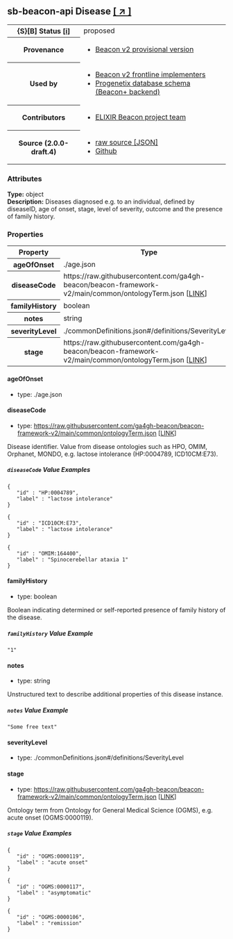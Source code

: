 
<div id="schema-header-title">
  <h2><span id="schema-header-title-project">sb-beacon-api</span> Disease <a href="https://github.com/ga4gh-schemablocks/sb-beacon-api" target="_BLANK">[ &nearr; ]</a></h2>
</div>

<table id="schema-header-table">
<tr>
<th>{S}[B] Status <a href="https://schemablocks.org/about/sb-status-levels.html">[i]</a></th>
<td><div id="schema-header-status">proposed</div></td>
</tr>
<tr><th>Provenance</th><td><ul>
<li><a href="https://github.com/ga4gh-beacon/">Beacon v2 provisional version</a></li>
</ul></td></tr>
<tr><th>Used by</th><td><ul>
<li><a href="https://ga4gh-approval-service-registry.ega-archive.org">Beacon v2 frontline implementers</a></li>
<li><a href="https://docs.progenetix.org/beaconplus/">Progenetix database schema (Beacon+ backend)</a></li>
</ul></td></tr>


<!--more-->
<tr><th>Contributors</th><td><ul>
<li><a href="https://beacon-project.io/categories/people.html">ELIXIR Beacon project team</a></li>
</ul></td></tr>
<tr><th>Source (2.0.0-draft.4)</th><td><ul>
<li><a href="current/disease.json" target="_BLANK">raw source [JSON]</a></li>
<li><a href="https://github.com/ga4gh-schemablocks/sb-beacon-api/blob/master/schemas/models/common/disease.yaml" target="_BLANK">Github</a></li>
</ul></td></tr>
</table>

<div id="schema-attributes-title"><h3>Attributes</h3></div>

  
__Type:__ object  
__Description:__ Diseases diagnosed e.g. to an individual, defined by diseaseID, age of onset, stage, level of severity, outcome and the presence of family history.
### Properties

<table id="schema-properties-table">
<tr><th>Property</th><th>Type</th></tr>
<tr><th>ageOfOnset</th><td>./age.json</td></tr>
<tr><th>diseaseCode</th><td>https://raw.githubusercontent.com/ga4gh-beacon/beacon-framework-v2/main/common/ontologyTerm.json [<a href="https://raw.githubusercontent.com/ga4gh-beacon/beacon-framework-v2/main/common/ontologyTerm.json">LINK</a>]</td></tr>
<tr><th>familyHistory</th><td>boolean</td></tr>
<tr><th>notes</th><td>string</td></tr>
<tr><th>severityLevel</th><td>./commonDefinitions.json#/definitions/SeverityLevel</td></tr>
<tr><th>stage</th><td>https://raw.githubusercontent.com/ga4gh-beacon/beacon-framework-v2/main/common/ontologyTerm.json [<a href="https://raw.githubusercontent.com/ga4gh-beacon/beacon-framework-v2/main/common/ontologyTerm.json">LINK</a>]</td></tr>
</table>


#### ageOfOnset

* type: ./age.json




#### diseaseCode

* type: https://raw.githubusercontent.com/ga4gh-beacon/beacon-framework-v2/main/common/ontologyTerm.json [<a href="https://raw.githubusercontent.com/ga4gh-beacon/beacon-framework-v2/main/common/ontologyTerm.json">LINK</a>]

Disease identifier. Value from disease ontologies such as HPO, OMIM, Orphanet, MONDO, e.g. lactose intolerance (HP:0004789, ICD10CM:E73).

##### `diseaseCode` Value Examples  

```
{
   "id" : "HP:0004789",
   "label" : "lactose intolerance"
}
```
```
{
   "id" : "ICD10CM:E73",
   "label" : "lactose intolerance"
}
```
```
{
   "id" : "OMIM:164400",
   "label" : "Spinocerebellar ataxia 1"
}
```

#### familyHistory

* type: boolean

Boolean indicating determined or self-reported presence of family history of the disease.

##### `familyHistory` Value Example  

```
"1"
```

#### notes

* type: string

Unstructured text to describe additional properties of this disease instance.

##### `notes` Value Example  

```
"Some free text"
```

#### severityLevel

* type: ./commonDefinitions.json#/definitions/SeverityLevel




#### stage

* type: https://raw.githubusercontent.com/ga4gh-beacon/beacon-framework-v2/main/common/ontologyTerm.json [<a href="https://raw.githubusercontent.com/ga4gh-beacon/beacon-framework-v2/main/common/ontologyTerm.json">LINK</a>]

Ontology term from Ontology for General Medical Science (OGMS), e.g. acute onset (OGMS:0000119).

##### `stage` Value Examples  

```
{
   "id" : "OGMS:0000119",
   "label" : "acute onset"
}
```
```
{
   "id" : "OGMS:0000117",
   "label" : "asymptomatic"
}
```
```
{
   "id" : "OGMS:0000106",
   "label" : "remission"
}
```

